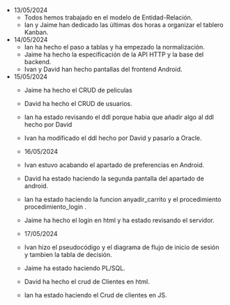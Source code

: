 - 13/05/2024
  - Todos hemos trabajado en el modelo de Entidad-Relación.
  - Ian y Jaime han dedicado las últimas dos horas a organizar el tablero Kanban.
- 14/05/2024
  - Ian ha hecho el paso a tablas y ha empezado la normalización.
  - Jaime ha hecho la especificación de la API HTTP y la base del backend.
  - Ivan y David han hecho pantallas del frontend Android.
- 15/05/2024
  - Jaime ha hecho el CRUD de peliculas 
  - David ha hecho el CRUD de usuarios.
  - Ian ha estado revisando el ddl porque habia que añadir algo al ddl hecho por David
  - Ivan ha modificado el ddl hecho por David y pasarlo a Oracle.
  - 16/05/2024
  - Ivan estuvo acabando el apartado de preferencias en Android.
  - David ha estado haciendo la segunda pantalla del apartado de android.
  - Ian ha estado haciendo la funcion anyadir_carrito y el procedimiento procedimiento_login .
  - Jaime ha  hecho el login en html y ha estado revisando el servidor.
 
  - 17/05/2024
  - Ivan hizo el pseudocódigo y el diagrama de flujo de inicio de sesión y tambien la tabla de decisión.
  - Jaime ha estado  haciendo PL/SQL.
  - David ha hecho el crud de Clientes en html.
  - Ian ha estado haciendo el Crud de clientes en JS.
    
